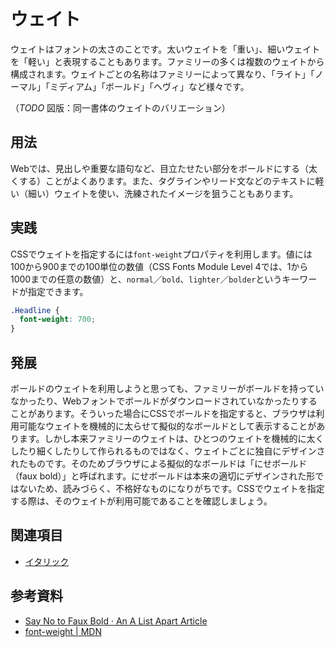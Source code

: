 # ウェイト

ウェイトはフォントの太さのことです。太いウェイトを「重い」、細いウェイトを「軽い」と表現することもあります。ファミリーの多くは複数のウェイトから構成されます。ウェイトごとの名称はファミリーによって異なり、「ライト」「ノーマル」「ミディアム」「ボールド」「ヘヴィ」など様々です。

（*TODO* 図版：同一書体のウェイトのバリエーション）

## 用法

Webでは、見出しや重要な語句など、目立たせたい部分をボールドにする（太くする）ことがよくあります。また、タグラインやリード文などのテキストに軽い（細い）ウェイトを使い、洗練されたイメージを狙うこともあります。

## 実践

CSSでウェイトを指定するには`font-weight`プロパティを利用します。値には100から900までの100単位の数値（CSS Fonts Module Level 4では、1から1000までの任意の数値）と、`normal`／`bold`、`lighter`／`bolder`というキーワードが指定できます。

```css
.Headline {
  font-weight: 700;
}
```

## 発展

ボールドのウェイトを利用しようと思っても、ファミリーがボールドを持っていなかったり、Webフォントでボールドがダウンロードされていなかったりすることがあります。そういった場合にCSSでボールドを指定すると、ブラウザは利用可能なウェイトを機械的に太らせて擬似的なボールドとして表示することがあります。しかし本来ファミリーのウェイトは、ひとつのウェイトを機械的に太くしたり細くしたりして作られるものではなく、ウェイトごとに独自にデザインされたものです。そのためブラウザによる擬似的なボールドは「にせボールド（faux bold）」と呼ばれます。にせボールドは本来の適切にデザインされた形ではないため、読みづらく、不格好なものになりがちです。CSSでウェイトを指定する際は、そのウェイトが利用可能であることを確認しましょう。

## 関連項目

- [イタリック](./italic.md)

## 参考資料

- [Say No to Faux Bold · An A List Apart Article](https://alistapart.com/article/say-no-to-faux-bold)
- [font-weight | MDN](https://developer.mozilla.org/ja/docs/Web/CSS/font-weight)
